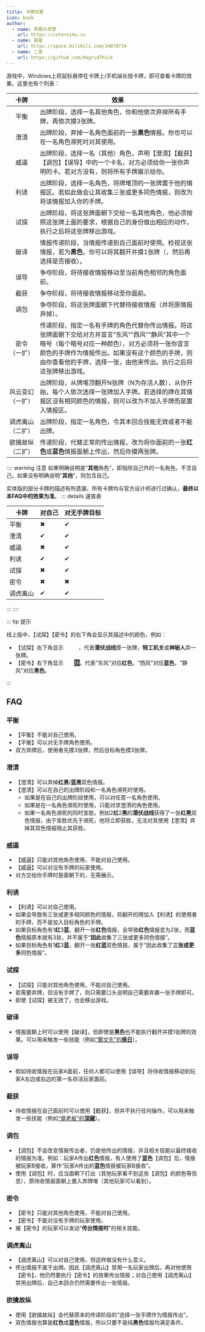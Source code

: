 ```yaml
---
title: 卡牌列表
icon: book
author:
  - name: 奇葩の灵梦
    url: https://cutereimu.cn
  - name: 惑星
    url: https://space.bilibili.com/34070734
  - name: 二宽
    url: https://github.com/HagridThick
---
```


游戏中，Windows上将鼠标悬停在卡牌上/手机端长按卡牌，即可查看卡牌的效果。这里也有个列表：

|                         卡牌                         | 效果                                                                                                                                       |
|:--------------------------------------------------:|------------------------------------------------------------------------------------------------------------------------------------------|
|                         平衡                         | 出牌阶段，选择一名其他角色，你和他依次弃掉所有手牌，再依次摸3张牌。                                                                                                       |
|                         澄清                         | 出牌阶段，弃掉一名角色面前的一张**黑色**情报。你也可以在一名角色濒死时对其使用。                                                                                               |
|                         威逼                         | 出牌阶段，选择一名（其他）角色，声明【澄清】【截获】【调包】【误导】中的一个卡名，对方必须给你一张你声明的卡。若对方没有，则将所有手牌展示给你。                                                                 |
|                         利诱                         | 出牌阶段，选择一名角色，将牌堆顶的一张牌置于他的情报区。若如此做会让其收集三张或更多同色情报，则改为将该情报加入你的手牌。                                                                            |
|                         试探                         | 出牌阶段，将这张牌面朝下交给一名其他角色，他必须按照这张牌上面的要求，根据自己的身份做出相应的动作，执行之后将这张牌移出游戏。                                                                          |
|                         破译                         | 情报传递阶段，当情报传递到自己面前时使用。检视这张情报，若为**黑色**，你可以将其翻开并摸1张牌（，然后再选择是否接收）。                                                                           |
|                         误导                         | 争夺阶段，将待接收情报移动至当前角色相邻的角色面前。                                                                                                               |
|                         截获                         | 争夺阶段，将待接收情报移动至你面前。                                                                                                                       |
|                         调包                         | 争夺阶段，将这张牌面朝下代替待接收情报（并将原情报弃掉）。                                                                                                            |
|                    密令<br/>（一扩）                     | 传递阶段，指定一名有手牌的角色代替你传出情报。将这张牌面朝下交给对方并宣言“东风”“西风”“静风”其中一个暗号（每个暗号对应一种颜色），对方必须将一张你宣言颜色的手牌作为情报传出。如果没有这个颜色的手牌，则由你查看他的手牌，选择一张，由他来传出。执行之后将这张牌移出游戏。 |
|                   风云变幻<br/>（一扩）                    | 出牌阶段，从牌堆顶翻开N张牌（N为存活人数），从你开始，每个人依次选择一张牌加入手牌。若选择的牌在其情报区没有相同颜色的情报，则可以改为不加入手牌而是置入情报区。                                                        |
|                   调虎离山<br/>（二扩）                    | 出牌阶段，指定一名角色，令其本回合技能无效或者不能出牌。                                                                                                             |
| <div style="width:max-content">欲擒故纵<br/>（二扩）</div> | 传递阶段，代替正常的传出情报，改为将你面前的一张**红色**或**蓝色**情报面朝上传出，然后你摸两张牌。                                                                                    |

:::: warning 注意
如果明确说明是“**其他**角色”，即指除自己外的一名角色，不含自己。如果没有明确说明“**其他**”，则包含自己。

实体版的部分卡牌的描述有所遗漏，所有卡牌均与官方设计师进行过确认，**最终以本FAQ中的效果为准**。
::: details 速查表

| 卡牌   | 对自己 | 对无手牌目标 |
|------|-----|--------|
| 平衡   | ✖   | ✔      |
| 澄清   | ✔   | ✔      |
| 威逼   | ✖   | ✔      |
| 利诱   | ✔   | ✔      |
| 试探   | ✖   | ✔      |
| 密令   | ✖   | ✖      |
| 调虎离山 | ✔   | ✔      |

:::
::::

::: tip 提示

线上版中，【试探】【密令】的右下角会显示其描述中的颜色，例如：

- 【试探】右下角显示<span style="color:white; background-color:var(--red-color);">+1</span><span style="color:white; background-color:var(--blue-color);">-1</span><span style="color:white; background-color:var(--green-color);">-1</span>，代表**潜伏战线**摸一张牌，**特工机关**或**神秘人**弃一张牌。
- 【密令】右下角显示<span style="color:white; background-color:var(--red-color);">东</span><span style="color:white; background-color:var(--blue-color);">西</span><span style="color:white; background-color:black;">静</span>，代表“东风”对应**红色**，“西风”对应**蓝色**，“静风”对应**黑色**。

:::

## FAQ

### 平衡

- 【平衡】不能对自己使用。
- 【平衡】可以对无手牌角色使用。
- 双方弃牌后，使用者先摸3张牌，然后目标角色摸3张牌。

### 澄清

- 【澄清】可以弃掉**红**&zwnj;**黑**/**蓝**&zwnj;**黑**双色情报。
- 【澄清】可以在自己的出牌阶段和一名角色濒死时使用。
  - 如果是在自己的出牌阶段使用，可以对任意一名角色使用。
  - 如果是在一名角色濒死时使用，只能对求澄清的角色使用。
  - 如果一名角色濒死的同时宣胜，例如2**红**2**黑**的**潜伏战线**获得了一张**红**&zwnj;**黑**双色情报，由于宣胜优先于濒死，他将立即获胜，无法对其使用【澄清】弃掉其双色情报阻止其获胜。

### 威逼

- 【威逼】只能对其他角色使用，不能对自己使用。
- 【威逼】可以对没有手牌的玩家使用。
- 对方交给你手牌时是面朝下的，无需展示。

### 利诱

- 【利诱】可以对自己使用。
- 如果会导致有三张或更多相同颜色的情报，将翻开的牌加入【利诱】的使用者的手牌，而不是加入目标角色的手牌。
- 如果目标角色有1**红**3**蓝**，翻开一张**红色**情报，会导致**红色**情报变为2张，而**蓝色**情报原本就有3张，并不属于“**因此**收集了三张或更多同色情报”。
- 如果目标角色有1**红**3**蓝**，翻开一张**红**&zwnj;**蓝**双色情报，属于“因此收集了**三张或更多**同色情报”。

### 试探

- 【试探】只能对其他角色使用，不能对自己使用。
- 若需要弃牌，但没有手牌了，则只需要口头说明自己需要弃置一张手牌即可。
- 即使【试探】被无效了，也会移出游戏。

### 破译

- 情报面朝上时可以使用【破译】，但即使是**黑色**也不能执行翻开并摸1张牌的效果。可以用来触发一些技能（例如[“鄭文先”的**换日**](../skills/base.md#z-鄭文先-日伪报社主编)）。

### 误导

- 假如待收情报在玩家A面前，任何人都可以使用【误导】将待收情报移动到玩家A左边或右边的第一名存活玩家面前。

### 截获

- 待收情报在自己面前时可以使用【截获】，但并不执行任何操作。可以用来触发一些技能（例如[“盛老板”的**深藏**](../skills/extend1.md#s-盛老板-富商)）。

### 调包

- 【调包】不会改变情报传出者，仍是他传出的情报，并且相关技能以最终接收的情报为准。例如：玩家A传出**红色**情报，有人使用了**蓝色**【调包】后，情报被玩家B接收，算作“玩家A传出的**蓝色**情报被玩家B接收”。
- 使用【调包】时，应当面朝下打出（其他玩家看不到这张【调包】的颜色等信息），原待收情报面朝上置入弃牌堆（其他玩家可以看到）。

### 密令

- 【密令】只能对其他角色使用，不能对自己使用。
- 【密令】不能对没有手牌的玩家使用。
- 被【密令】的玩家可以发动“**传出情报时**”的相关技能。

### 调虎离山

- 【调虎离山】可以对自己使用，但这样做没有什么意义。
- 传出情报不属于出牌。因此【调虎离山】禁用一名玩家出牌后，再对他使用【密令】，他仍然要执行【密令】的效果传出情报；对自己使用【调虎离山】禁用出牌后，自己本回合仍然需要传出一张情报。

### 欲擒故纵

- 使用【欲擒故纵】会代替原本的传递阶段的“选择一张手牌作为情报传出”。
- 双色情报也算是**红色**或**蓝色**情报，所以只要不是纯**黑色**情报均满足条件。
